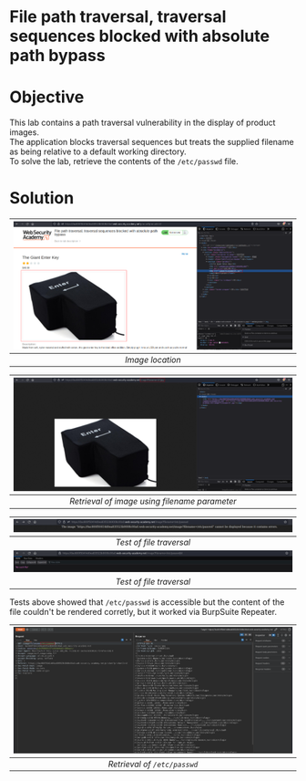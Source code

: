 # File path traversal, traversal sequences blocked with absolute path bypass
# Objective
This lab contains a path traversal vulnerability in the display of product images.\
The application blocks traversal sequences but treats the supplied filename as being relative to a default working directory.\
To solve the lab, retrieve the contents of the `/etc/passwd` file.

# Solution
|![](Images/image-1.png)|
|:--:| 
| *Image location* |

|![](Images/image-2.png)|
|:--:| 
| *Retrieval of image using filename parameter* |

|![](Images/image-3.png)|
|:--:| 
| *Test of file traversal* |
|![](Images/image-4.png)|
| *Test of file traversal* |

Tests above showed that `/etc/passwd` is accessible but the content of the file couldn't be rendered corretly, but it worked via BurpSuite Repeater.

|![](Images/image-5.png)|
|:--:| 
| *Retrieval of `/etc/passwd`* |